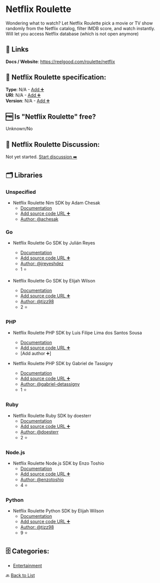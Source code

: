 # Netflix Roulette
Wondering what to watch? Let Netflix Roulette pick a movie or TV show randomly from the Netflix catalog, filter IMDB score, and watch instantly. Will let you access Netflix database (which is not open anymore)

##  🔗 Links
**Docs / Website**: https://reelgood.com/roulette/netflix

## 🧬 Netflix Roulette specification:
**Type**: N/A - [Add ➕](https://github.com/apis-list/apis-list/edit/main/apis-list.yaml)  
**URI**: N/A - [Add ➕](https://github.com/apis-list/apis-list/edit/main/apis-list.yaml)  
**Version**: N/A - [Add ➕](https://github.com/apis-list/apis-list/edit/main/apis-list.yaml)

## 🆓 Is "Netflix Roulette" free?
 Unknown/No 

## 💬 Netflix Roulette Discussion:
Not yet started. [Start discussion ➡️](https://github.com/apis-list/apis-list/discussions/new)

## 🗂️ Libraries
### Unspecified
- Netflix Roulette Nim SDK by Adam Chesak
    - [Documentation](https://github.com/achesak/nim-netflixroulette)
    - [Add source code URL ➕]()
    - [Author: @achesak](https://github.com/achesak)

### Go
- Netflix Roulette Go SDK by Julián Reyes
    - [Documentation](https://github.com/jreyeshdez/goroulette)
    - [Add source code URL ➕]()
    - [Author: @jreyeshdez](https://github.com/jreyeshdez)
    - 1 ⭐

- Netflix Roulette Go SDK by Elijah Wilson
    - [Documentation](https://github.com/tizz98/go-netflix-roulette)
    - [Add source code URL ➕]()
    - [Author: @tizz98](https://github.com/tizz98)
    - 2 ⭐

### PHP
- Netflix Roulette PHP SDK by Luis Filipe Lima dos Santos Sousa
    - [Documentation](https://github.com/lionphilips/netflix-client)
    - [Add source code URL ➕]()
    - [Add author ➕]

- Netflix Roulette PHP SDK by Gabriel de Tassigny
    - [Documentation](https://github.com/gabriel-detassigny/netflix-roulette)
    - [Add source code URL ➕]()
    - [Author: @gabriel-detassigny](https://github.com/gabriel-detassigny)
    - 1 ⭐

### Ruby
- Netflix Roulette Ruby SDK by doesterr
    - [Documentation](https://github.com/doesterr/netflix_roulette)
    - [Add source code URL ➕]()
    - [Author: @doesterr](https://github.com/doesterr)
    - 2 ⭐

### Node.js
- Netflix Roulette Node.js SDK by Enzo Toshio
    - [Documentation](https://github.com/enzotoshio/netflixSearch)
    - [Add source code URL ➕]()
    - [Author: @enzotoshio](https://github.com/enzotoshio)
    - 4 ⭐

### Python
- Netflix Roulette Python SDK by Elijah Wilson
    - [Documentation](https://github.com/tizz98/netflix_roulette)
    - [Add source code URL ➕]()
    - [Author: @tizz98](https://github.com/tizz98)
    - 9 ⭐


## 🗄️ Categories:
- [Entertainment](https://github.com/apis-list/apis-list#entertainment-)

🔙  [Back to List](https://github.com/apis-list/apis-list)
